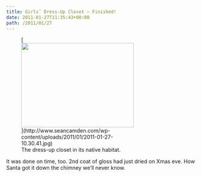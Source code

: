 ```yaml
---
title: Girls’ Dress-Up Closet — Finished!
date: 2011-01-27T11:35:43+00:00
path: /2011/01/27
---
```

<figure id="attachment_315" style="width: 300px" class="wp-caption alignnone">[<img src="http://www.seancamden.com/wp-content/uploads/2011/01/2011-01-27-10.30.41-300x225.jpg" alt="" title="2011-01-27 10.30.41" width="300" height="225" class="size-medium wp-image-315" srcset="http://seancamden.cosm/wp-content/uploads/2011/01/2011-01-27-10.30.41-300x225.jpg 300w, http://seancamden.cosm/wp-content/uploads/2011/01/2011-01-27-10.30.41-1024x768.jpg 1024w" sizes="(max-width: 300px) 100vw, 300px" />](http://www.seancamden.com/wp-content/uploads/2011/01/2011-01-27-10.30.41.jpg)<figcaption class="wp-caption-text">The dress-up closet in its native habitat.</figcaption></figure>
  
It was done on time, too. 2nd coat of gloss had just dried on Xmas eve. How Santa got it down the chimney we&#8217;ll never know.